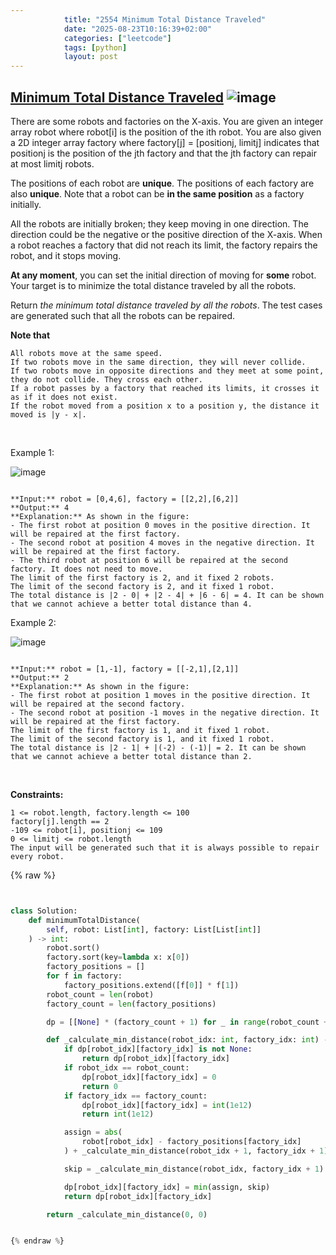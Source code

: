 ```yaml
---
            title: "2554 Minimum Total Distance Traveled"
            date: "2025-08-23T10:16:39+02:00"
            categories: ["leetcode"]
            tags: [python]
            layout: post
---
```

            
## [Minimum Total Distance Traveled](https://leetcode.com/problems/minimum-total-distance-traveled) ![image](https://img.shields.io/badge/Difficulty-Hard-red)

There are some robots and factories on the X-axis. You are given an integer array robot where robot[i] is the position of the ith robot. You are also given a 2D integer array factory where factory[j] = [positionj, limitj] indicates that positionj is the position of the jth factory and that the jth factory can repair at most limitj robots.

The positions of each robot are **unique**. The positions of each factory are also **unique**. Note that a robot can be **in the same position** as a factory initially.

All the robots are initially broken; they keep moving in one direction. The direction could be the negative or the positive direction of the X-axis. When a robot reaches a factory that did not reach its limit, the factory repairs the robot, and it stops moving.

**At any moment**, you can set the initial direction of moving for **some** robot. Your target is to minimize the total distance traveled by all the robots.

Return *the minimum total distance traveled by all the robots*. The test cases are generated such that all the robots can be repaired.

**Note that**

	All robots move at the same speed.
	If two robots move in the same direction, they will never collide.
	If two robots move in opposite directions and they meet at some point, they do not collide. They cross each other.
	If a robot passes by a factory that reached its limits, it crosses it as if it does not exist.
	If the robot moved from a position x to a position y, the distance it moved is |y - x|.

 

Example 1:

![image](https://assets.leetcode.com/uploads/2022/09/15/example1.jpg)
```

**Input:** robot = [0,4,6], factory = [[2,2],[6,2]]
**Output:** 4
**Explanation:** As shown in the figure:
- The first robot at position 0 moves in the positive direction. It will be repaired at the first factory.
- The second robot at position 4 moves in the negative direction. It will be repaired at the first factory.
- The third robot at position 6 will be repaired at the second factory. It does not need to move.
The limit of the first factory is 2, and it fixed 2 robots.
The limit of the second factory is 2, and it fixed 1 robot.
The total distance is |2 - 0| + |2 - 4| + |6 - 6| = 4. It can be shown that we cannot achieve a better total distance than 4.

```

Example 2:

![image](https://assets.leetcode.com/uploads/2022/09/15/example-2.jpg)
```

**Input:** robot = [1,-1], factory = [[-2,1],[2,1]]
**Output:** 2
**Explanation:** As shown in the figure:
- The first robot at position 1 moves in the positive direction. It will be repaired at the second factory.
- The second robot at position -1 moves in the negative direction. It will be repaired at the first factory.
The limit of the first factory is 1, and it fixed 1 robot.
The limit of the second factory is 1, and it fixed 1 robot.
The total distance is |2 - 1| + |(-2) - (-1)| = 2. It can be shown that we cannot achieve a better total distance than 2.

```

 

**Constraints:**

	1 <= robot.length, factory.length <= 100
	factory[j].length == 2
	-109 <= robot[i], positionj <= 109
	0 <= limitj <= robot.length
	The input will be generated such that it is always possible to repair every robot.

{% raw %}


```python


class Solution:
    def minimumTotalDistance(
        self, robot: List[int], factory: List[List[int]]
    ) -> int:
        robot.sort()
        factory.sort(key=lambda x: x[0])
        factory_positions = []
        for f in factory:
            factory_positions.extend([f[0]] * f[1])
        robot_count = len(robot)
        factory_count = len(factory_positions)

        dp = [[None] * (factory_count + 1) for _ in range(robot_count + 1)]

        def _calculate_min_distance(robot_idx: int, factory_idx: int) -> int:
            if dp[robot_idx][factory_idx] is not None:
                return dp[robot_idx][factory_idx]
            if robot_idx == robot_count:
                dp[robot_idx][factory_idx] = 0
                return 0
            if factory_idx == factory_count:
                dp[robot_idx][factory_idx] = int(1e12)
                return int(1e12)

            assign = abs(
                robot[robot_idx] - factory_positions[factory_idx]
            ) + _calculate_min_distance(robot_idx + 1, factory_idx + 1)

            skip = _calculate_min_distance(robot_idx, factory_idx + 1)

            dp[robot_idx][factory_idx] = min(assign, skip)
            return dp[robot_idx][factory_idx]

        return _calculate_min_distance(0, 0)


{% endraw %}
```
